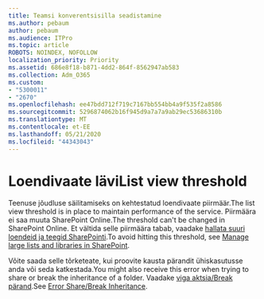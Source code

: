 ```yaml
---
title: Teamsi konverentsisilla seadistamine
ms.author: pebaum
author: pebaum
ms.audience: ITPro
ms.topic: article
ROBOTS: NOINDEX, NOFOLLOW
localization_priority: Priority
ms.assetid: 686e8f18-b871-4dd2-864f-8562947ab583
ms.collection: Adm_O365
ms.custom:
- "5300011"
- "2670"
ms.openlocfilehash: ee47bdd712f719c7167bb554bb4a9f535f2a8586
ms.sourcegitcommit: 5296874062b16f945d9a7a7a9ab29ec53686310b
ms.translationtype: MT
ms.contentlocale: et-EE
ms.lasthandoff: 05/21/2020
ms.locfileid: "44343043"
---
```

# <a name="list-view-threshold"></a><span data-ttu-id="85562-102">Loendivaate lävi</span><span class="sxs-lookup"><span data-stu-id="85562-102">List view threshold</span></span>

<span data-ttu-id="85562-103">Teenuse jõudluse säilitamiseks on kehtestatud loendivaate piirmäär.</span><span class="sxs-lookup"><span data-stu-id="85562-103">The list view threshold is in place to maintain performance of the service.</span></span> <span data-ttu-id="85562-104">Piirmäära ei saa muuta SharePoint Online.</span><span class="sxs-lookup"><span data-stu-id="85562-104">The threshold can't be changed in SharePoint Online.</span></span> <span data-ttu-id="85562-105">Et vältida selle piirmäära tabab, vaadake [hallata suuri loendeid ja teegid SharePointi](https://support.office.com/article/manage-large-lists-and-libraries-in-sharepoint-b8588dae-9387-48c2-9248-c24122f07c59).</span><span class="sxs-lookup"><span data-stu-id="85562-105">To avoid hitting this threshold, see [Manage large lists and libraries in SharePoint](https://support.office.com/article/manage-large-lists-and-libraries-in-sharepoint-b8588dae-9387-48c2-9248-c24122f07c59).</span></span>

<span data-ttu-id="85562-106">Võite saada selle tõrketeate, kui proovite kausta pärandit ühiskasutusse anda või seda katkestada.</span><span class="sxs-lookup"><span data-stu-id="85562-106">You might also receive this error when trying to share or break the inheritance of a folder.</span></span> <span data-ttu-id="85562-107">Vaadake [viga aktsia/Break pärand](https://docs.microsoft.com/SharePoint/troubleshoot/lists-and-libraries/error-share-break-inheritance).</span><span class="sxs-lookup"><span data-stu-id="85562-107">See [Error Share/Break Inheritance](https://docs.microsoft.com/SharePoint/troubleshoot/lists-and-libraries/error-share-break-inheritance).</span></span>
